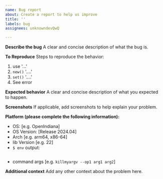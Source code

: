 ```yaml
---
name: Bug report
about: Create a report to help us improve
title: ''
labels: bug
assignees: unknowndevQwQ

---
```


**Describe the bug**
A clear and concise description of what the bug is.

**To Reproduce**
Steps to reproduce the behavior:
1. use '...'
2. `new()` '....'
3. `set()` '....'
4. See error

**Expected behavior**
A clear and concise description of what you expected to happen.

**Screenshots**
If applicable, add screenshots to help explain your problem.

**Platform (please complete the following information):**
 - OS: [e.g. OpenIndiana]
 - OS Version: [Release 2024.04]
 - Arch [e.g. arm64, x86-64]
 - lib Version [e.g. 22]
- `$ env` output:
```
```
- command args [e.g. `killmyargv --op1 arg1 arg2`]

**Additional context**
Add any other context about the problem here.
